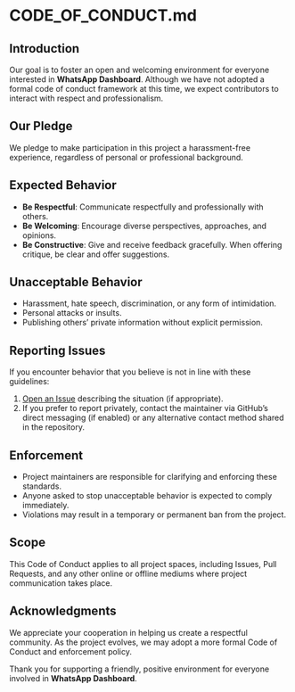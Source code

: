 # CODE_OF_CONDUCT.md

## Introduction

Our goal is to foster an open and welcoming environment for everyone interested in **WhatsApp Dashboard**. Although we have not adopted a formal code of conduct framework at this time, we expect contributors to interact with respect and professionalism.

## Our Pledge

We pledge to make participation in this project a harassment-free experience, regardless of personal or professional background.

## Expected Behavior

- **Be Respectful**: Communicate respectfully and professionally with others.
- **Be Welcoming**: Encourage diverse perspectives, approaches, and opinions.
- **Be Constructive**: Give and receive feedback gracefully. When offering critique, be clear and offer suggestions.

## Unacceptable Behavior

- Harassment, hate speech, discrimination, or any form of intimidation.
- Personal attacks or insults.
- Publishing others’ private information without explicit permission.

## Reporting Issues

If you encounter behavior that you believe is not in line with these guidelines:

1. [Open an Issue](../../issues) describing the situation (if appropriate).
2. If you prefer to report privately, contact the maintainer via GitHub’s direct messaging (if enabled) or any alternative contact method shared in the repository.

## Enforcement

- Project maintainers are responsible for clarifying and enforcing these standards.
- Anyone asked to stop unacceptable behavior is expected to comply immediately.
- Violations may result in a temporary or permanent ban from the project.

## Scope

This Code of Conduct applies to all project spaces, including Issues, Pull Requests, and any other online or offline mediums where project communication takes place.

## Acknowledgments

We appreciate your cooperation in helping us create a respectful community. As the project evolves, we may adopt a more formal Code of Conduct and enforcement policy.

Thank you for supporting a friendly, positive environment for everyone involved in **WhatsApp Dashboard**.
